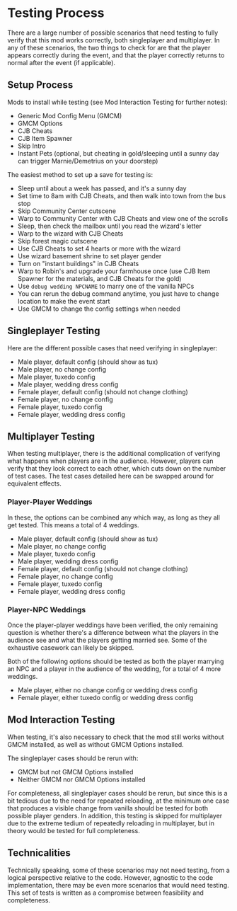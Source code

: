# Testing Process

There are a large number of possible scenarios that need testing to fully verify that this mod works correctly, both singleplayer and multiplayer. In any of these scenarios, the two things to check for are that the player appears correctly during the event, and that the player correctly returns to normal after the event (if applicable). 

## Setup Process

Mods to install while testing (see Mod Interaction Testing for further notes):
* Generic Mod Config Menu (GMCM)
* GMCM Options
* CJB Cheats
* CJB Item Spawner
* Skip Intro
* Instant Pets (optional, but cheating in gold/sleeping until a sunny day can trigger Marnie/Demetrius on your doorstep)

The easiest method to set up a save for testing is:
* Sleep until about a week has passed, and it's a sunny day
* Set time to 8am with CJB Cheats, and then walk into town from the bus stop
* Skip Community Center cutscene
* Warp to Community Center with CJB Cheats and view one of the scrolls
* Sleep, then check the mailbox until you read the wizard's letter
* Warp to the wizard with CJB Cheats
* Skip forest magic cutscene
* Use CJB Cheats to set 4 hearts or more with the wizard
* Use wizard basement shrine to set player gender
* Turn on "instant buildings" in CJB Cheats
* Warp to Robin's and upgrade your farmhouse once (use CJB Item Spawner for the materials, and CJB Cheats for the gold)
* Use ``debug wedding NPCNAME`` to marry one of the vanilla NPCs
* You can rerun the debug command anytime, you just have to change location to make the event start
* Use GMCM to change the config settings when needed

## Singleplayer Testing

Here are the different possible cases that need verifying in singleplayer:
* Male player, default config (should show as tux)
* Male player, no change config
* Male player, tuxedo config
* Male player, wedding dress config
* Female player, default config (should not change clothing)
* Female player, no change config
* Female player, tuxedo config
* Female player, wedding dress config

## Multiplayer Testing

When testing multiplayer, there is the additional complication of verifying what happens when players are in the audience. However, players can verify that they look correct to each other, which cuts down on the number of test cases. The test cases detailed here can be swapped around for equivalent effects.

### Player-Player Weddings

In these, the options can be combined any which way, as long as they all get tested. This means a total of 4 weddings. 
* Male player, default config (should show as tux)
* Male player, no change config
* Male player, tuxedo config
* Male player, wedding dress config
* Female player, default config (should not change clothing)
* Female player, no change config
* Female player, tuxedo config
* Female player, wedding dress config

### Player-NPC Weddings

Once the player-player weddings have been verified, the only remaining question is whether there's a difference between what the players in the audience see and what the players getting married see. Some of the exhaustive casework can likely be skipped.

Both of the following options should be tested as both the player marrying an NPC and a player in the audience of the wedding, for a total of 4 more weddings. 
* Male player, either no change config or wedding dress config
* Female player, either tuxedo config or wedding dress config

## Mod Interaction Testing

When testing, it's also necessary to check that the mod still works without GMCM installed, as well as without GMCM Options installed.

The singleplayer cases should be rerun with:
* GMCM but not GMCM Options installed
* Neither GMCM nor GMCM Options installed

For completeness, all singleplayer cases should be rerun, but since this is a bit tedious due to the need for repeated reloading, at the minimum one case that produces a visible change from vanilla should be tested for both possible player genders. In addition, this testing is skipped for multiplayer due to the extreme tedium of repeatedly reloading in multiplayer, but in theory would be tested for full completeness. 

## Technicalities

Technically speaking, some of these scenarios may not need testing, from a logical perspective relative to the code. However, agnostic to the code implementation, there may be even more scenarios that would need testing. This set of tests is written as a compromise between feasibility and completeness. 
